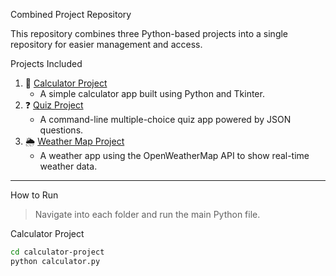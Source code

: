 Combined Project Repository

This repository combines three Python-based projects into a single repository for easier management and access.

Projects Included

1. 🔢 [Calculator Project](./calculator-project)
   - A simple calculator app built using Python and Tkinter.
2. ❓ [Quiz Project](./quiz-project)
   - A command-line multiple-choice quiz app powered by JSON questions.
3. 🌦️ [Weather Map Project](./weather-Map)
   - A weather app using the OpenWeatherMap API to show real-time weather data.

---

How to Run

> Navigate into each folder and run the main Python file.

Calculator Project
```bash
cd calculator-project
python calculator.py
